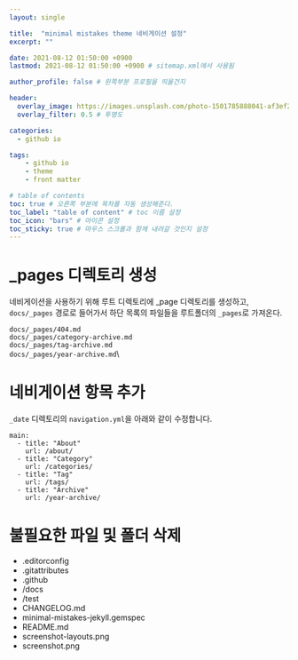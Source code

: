 ```yaml
---
layout: single

title:  "minimal mistakes theme 네비게이션 설정"
excerpt: ""

date: 2021-08-12 01:50:00 +0900
lastmod: 2021-08-12 01:50:00 +0900 # sitemap.xml에서 사용됨

author_profile: false # 왼쪽부분 프로필을 띄울건지

header:
  overlay_image: https://images.unsplash.com/photo-1501785888041-af3ef285b470?ixlib=rb-1.2.1&ixid=eyJhcHBfaWQiOjEyMDd9&auto=format&fit=crop&w=1350&q=80
  overlay_filter: 0.5 # 투명도

categories: 
  - github io

tags: 
    - github io
    - theme
    - front matter

# table of contents
toc: true # 오른쪽 부분에 목차를 자동 생성해준다.
toc_label: "table of content" # toc 이름 설정
toc_icon: "bars" # 아이콘 설정
toc_sticky: true # 마우스 스크롤과 함께 내려갈 것인지 설정
---
```


# _pages 디렉토리 생성
네비게이션을 사용하기 위해 루트 디렉토리에 _page 디렉토리를 생성하고, `docs/_pages` 경로로 들어가서 하단 목록의 파일들을 루트폴더의 `_pages`로 가져온다.

`docs/_pages/404.md`\
`docs/_pages/category-archive.md`\
`docs/_pages/tag-archive.md`\
`docs/_pages/year-archive.md`\

# 네비게이션 항목 추가
`_date` 디렉토리의 `navigation.yml`을 아래와 같이 수정합니다.
```
main:
  - title: "About"
    url: /about/
  - title: "Category"
    url: /categories/
  - title: "Tag"
    url: /tags/
  - title: "Archive"
    url: /year-archive/
```

# 불필요한 파일 및 폴더 삭제
- .editorconfig
- .gitattributes
- .github
- /docs
- /test
- CHANGELOG.md
- minimal-mistakes-jekyll.gemspec
- README.md
- screenshot-layouts.png
- screenshot.png

